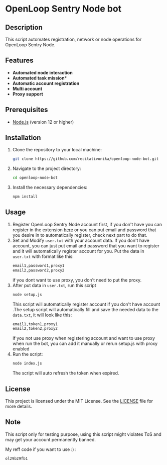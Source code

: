 # OpenLoop Sentry Node bot

## Description
This script automates registration, network or node operations for OpenLoop Sentry Node.

## Features
- **Automated node interaction**
- **Automated task mission***
- **Automatic account registration**
- **Multi account**
- **Proxy support**

## Prerequisites
- [Node.js](https://nodejs.org/) (version 12 or higher)

## Installation

1. Clone the repository to your local machine:
   ```bash
   git clone https://github.com/recitativonika/openloop-node-bot.git
   ```
2. Navigate to the project directory:
   ```bash
   cd openloop-node-bot
   ```
3. Install the necessary dependencies:
   ```bash
   npm install
   ```

## Usage
1. Register OpenLoop Sentry Node account first, if you don't have you can register in the extension [here](https://chromewebstore.google.com/detail/openloopso-sentry-node-ex/effapmdildnpkiaeghlkicpfflpiambm) or you can put email and password that you desire in to automatically register, check next part to do that.
2. Set and Modify `user.txt` with your account data. If you don't have account, you can just put email and password that you want to register and it will automatically register account for you. Put the data in `user.txt` with format like this:
   ```bash
   email1,password1,proxy1
   email2,password2,proxy2
   ```
   if you dont want to use proxy, you don't need to put the proxy.
3. After put data in `user.txt`, run this script
    ```bash
    node setup.js
    ```
   This script will automatically register account if you don't have account .The setup script will automatically fill and save the needed data to the `data.txt`, it will look like this:
    ```bash
    email1,token1,proxy1
    email2,token2,proxy2
    ```
   if you not use proxy when registering account and want to use proxy when run the bot, you can add it manually or rerun setup.js with proxy enabled
4. Run the script:
   ```bash
   node index.js
   ```
   The script will auto refresh the token when expired.

## License
This project is licensed under the MIT License. See the [LICENSE](LICENSE) file for more details.

## Note
This script only for testing purpose, using this script might violates ToS and may get your account permanently banned.

My reff code if you want to use :) : 
```bash
ol29b29fb1
```

